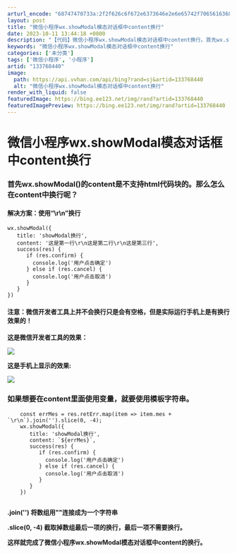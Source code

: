 ```yaml
---
arturl_encode: "68747470733a:2f2f626c6f672e6373646e2e6e65742f706561636862616e2f:61727469636c652f64657461696c732f313333373638343430"
layout: post
title: "微信小程序wx.showModal模态对话框中content换行"
date: 2023-10-11 13:44:18 +0800
description: "【代码】微信小程序wx.showModal模态对话框中content换行。首先wx.showModa"
keywords: "微信小程序wx.showModal模态对话框中content换行"
categories: ['未分类']
tags: ['微信小程序', '小程序']
artid: "133768440"
image:
  path: https://api.vvhan.com/api/bing?rand=sj&artid=133768440
  alt: "微信小程序wx.showModal模态对话框中content换行"
render_with_liquid: false
featuredImage: https://bing.ee123.net/img/rand?artid=133768440
featuredImagePreview: https://bing.ee123.net/img/rand?artid=133768440
---
```


# 微信小程序wx.showModal模态对话框中content换行

### **首先wx.showModal()的content是不支持html代码块的。那么怎么在content中换行呢？**

#### 解决方案：使用“\r\n”换行

```
wx.showModal({
   title: 'showModal换行',
   content: '这是第一行\r\n这是第二行\r\n这是第三行',
   success(res) {
      if (res.confirm) {
        console.log('用户点击确定')
      } else if (res.cancel) {
        console.log('用户点击取消')
      }
   }
})
```

#### 注意：微信开发者工具上并不会换行只是会有空格，但是实际运行手机上是有换行效果的！

**这是微信开发者工具的效果：**

![](https://i-blog.csdnimg.cn/blog_migrate/dd6ab79301549d025644bd8994914a19.png)

**这是手机上显示的效果:**

![](https://i-blog.csdnimg.cn/blog_migrate/93e494e378e5e69432a9bb78531cdfc2.jpeg)

### 如果想要在content里面使用变量，就要使用模板字符串。

```
	const errMes = res.retErr.map(item => item.mes + `\r\n`).join('').slice(0, -4);
    wx.showModal({
       title: 'showModal换行',
       content: `${errMes}`,
       success(res) {
          if (res.confirm) {
            console.log('用户点击确定')
          } else if (res.cancel) {
            console.log('用户点击取消')
          }
       }
    })
				
```

**.join('') 将数组用""连接成为一个字符串**

**.slice(0, -4) 截取掉数组最后一项的换行，最后一项不需要换行。**

**这样就完成了微信小程序wx.showModal模态对话框中content的换行。**